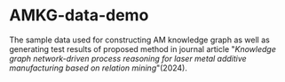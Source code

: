 # AMKG-data-demo
The sample data used for constructing AM knowledge graph as well as generating test results of proposed method in journal article "_Knowledge graph network-driven process reasoning for laser metal additive manufacturing based on relation mining_"(2024).
